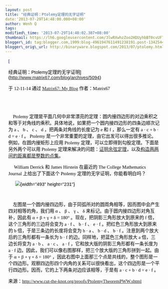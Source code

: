 ```yaml
--- 
layout: post 
title: "经典证明：Ptolemy定理的无字证明" 
date:'2013-07-29T14:48:00.000+08:00' 
author: Wenh Q
tags:
modified\_time: '2013-07-29T14:48:02.387+08:00' 
thumbnail: https://lh6.googleusercontent.com/3lwRXwhzZoo2HDUyhbBT0cvUFTxAjIoJ6-ruEsr2G40joW9EKD11whacwdvmAnDWI5nmmkQtaDvnowqScytcxb3miO23wLzg\_0eQqSv5bclNnS8EU-c=s72-c
blogger\_id: tag:blogger.com,1999:blog-4961947611491238191.post-1342544438702109864
blogger\_orig\_url: http://binaryware.blogspot.com/2013/07/ptolemy.html
---
```

<div
style="color: black; direction: ltr; font-family: &quot;Arial&quot;; font-size: 11pt; margin-bottom: 0; margin-left: 7.5pt; margin-right: 7.5pt; margin-top: 0; padding: 0;">

<span
style="color: #0000ee; font-family: &quot;Verdana&quot;; text-decoration: underline;">[

经典证明：Ptolemy定理的无字证明](http://www.matrix67.com/blog/archives/5094)</span>

</div>

<div
style="color: black; direction: ltr; font-family: &quot;Arial&quot;; font-size: 11pt; margin-bottom: 0; margin-left: 7.5pt; margin-right: 7.5pt; margin-top: 0; padding-bottom: 8pt; padding-left: 0; padding-right: 0; padding-top: 0;">

<span style="font-family: &quot;Verdana&quot;;">于 12-11-14 通过
</span><span
style="color: #0000ee; font-family: &quot;Verdana&quot;; text-decoration: underline;">[Matrix67:
My Blog](http://www.matrix67.com/blog)</span><span
style="font-family: &quot;Verdana&quot;;"> 作者：Matrix67</span>

</div>

<div
style="color: black; direction: ltr; font-family: &quot;Arial&quot;; font-size: 11pt; height: 11pt; margin-bottom: 0; margin-left: 7.5pt; margin-right: 7.5pt; margin-top: 0; padding: 0;">

<span style="font-family: &quot;Verdana&quot;;"></span>

</div>

<div
style="color: black; direction: ltr; font-family: &quot;Arial&quot;; font-size: 11pt; margin-bottom: 0; margin-left: 7.5pt; margin-right: 7.5pt; margin-top: 0; padding: 0;">

<span style="font-family: &quot;Verdana&quot;;">    Ptolemy
定理是平面几何中非常漂亮的定理：圆内接四边形的对边乘积之和等于对角线的乘积。具体地说，如果把一个圆内接四边形的四条边顺次记为
a 、 b 、 c 、 d ，把两条对角线的长度记为 e 和 f ，那么一定有 a · c + b
· d = e · f 。 Ptolemy
是一个非常重要的定理，由它出发可以得出很多推论。例如，在圆内接矩形上应用
Ptolemy 定理，可以立即得到勾股定理。下面是另外两个可以用 Ptolemy
定理来解决的问题：</span><span
style="color: #0000ee; font-family: &quot;Verdana&quot;; text-decoration: underline;">[证明余弦定理](http://www.matrix67.com/blog/archives/2324)</span><span
style="font-family: &quot;Verdana&quot;;">，以及</span><span
style="color: #0000ee; font-family: &quot;Verdana&quot;; text-decoration: underline;">[构造两两间的距离都是整数的点集](http://www.matrix67.com/blog/archives/4018)</span><span
style="font-family: &quot;Verdana&quot;;">。</span>

</div>

<div
style="color: black; direction: ltr; font-family: &quot;Arial&quot;; font-size: 11pt; margin-bottom: 0; margin-left: 7.5pt; margin-right: 7.5pt; margin-top: 0; padding: 0;">

<span style="font-family: &quot;Verdana&quot;;">     William Derrick 和
James Hirstein 在最近的 The College Mathematics Journal 上给出了下面这个
Ptolemy 定理的无字证明，你能看明白吗？</span>

</div>

<div
style="color: black; direction: ltr; font-family: &quot;Arial&quot;; font-size: 11pt; margin-bottom: 0; margin-left: 7.5pt; margin-right: 7.5pt; margin-top: 0; padding: 0;">

<span
style="font-family: &quot;Verdana&quot;;">      </span>![](https://lh6.googleusercontent.com/3lwRXwhzZoo2HDUyhbBT0cvUFTxAjIoJ6-ruEsr2G40joW9EKD11whacwdvmAnDWI5nmmkQtaDvnowqScytcxb3miO23wLzg_0eQqSv5bclNnS8EU-c){width="493"
height="231"}

</div>

<div
style="color: black; direction: ltr; font-family: &quot;Arial&quot;; font-size: 11pt; height: 11pt; margin-bottom: 0; margin-left: 7.5pt; margin-right: 7.5pt; margin-top: 0; padding: 0;">

<span style="font-family: &quot;Verdana&quot;;"></span>

</div>

<div
style="color: black; direction: ltr; font-family: &quot;Arial&quot;; font-size: 11pt; margin-bottom: 0; margin-left: 7.5pt; margin-right: 7.5pt; margin-top: 0; padding: 0;">




</div>

<div
style="color: black; direction: ltr; font-family: &quot;Arial&quot;; font-size: 11pt; margin-bottom: 0; margin-left: 7.5pt; margin-right: 7.5pt; margin-top: 0; padding: 0;">

<span
style="font-family: &quot;Verdana&quot;;">    左图是一个圆内接四边形，由于同弧所对的圆周角相等，因而图中会产生四对相等的角，我们用
α 、 β 、 γ 、 δ 来标记。由于圆内接四边形对角互补，因此有 α + β + γ + δ
= 180° 。现在，把阴影三角形放大到原来的 f 倍，这个三角形的三边将会变为 a
· f 、 b · f 、 e · f 。把红色三角形放大到原来的 b
倍，于是三条边的长度将会变为 b · a 、 b · d 、 b · f
。注意到两个放大后的三角形都有一条长为 b · f
的边。同样地，把蓝色三角形放大 a 倍，三边长将变为 a · b 、 a · c 、 a ·
f ，它和放大版的阴影三角形都有一条长度为 a · f
边。因此，我们可以像右图那样，把三个放大版的三角形拼到一起。由于 α + β +
γ + δ = 180°
，因此右图中上面那三个点是共线的，整个图形是一个四边形。观察四边形四个内角的关系可以很快看出，这个四边形是一个平行四边形。因而，它的上下两条对边应该相等，于是有
a · c + b · d = e · f 。</span>

</div>

<div
style="color: black; direction: ltr; font-family: &quot;Arial&quot;; font-size: 11pt; margin-bottom: 0; margin-left: 7.5pt; margin-right: 7.5pt; margin-top: 0; padding: 0;">




</div>

<div
style="color: black; direction: ltr; font-family: &quot;Arial&quot;; font-size: 11pt; margin-bottom: 0; margin-left: 7.5pt; margin-right: 7.5pt; margin-top: 0; padding: 0;">

<span style="font-family: &quot;Verdana&quot;;">来源：</span><span
style="color: #0000ee; font-family: &quot;Verdana&quot;; text-decoration: underline;"><http://www.cut-the-knot.org/proofs/PtolemyTheoremPWW.shtml></span>

</div>
